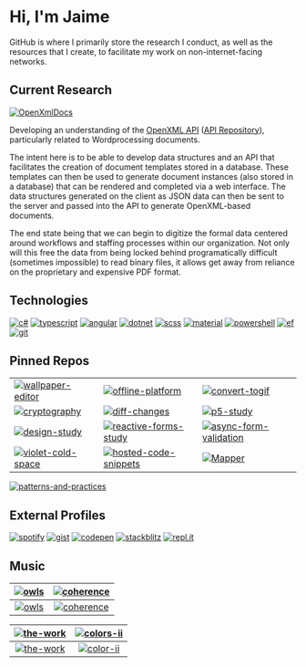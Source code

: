# Hi, I'm Jaime

GitHub is where I primarily store the research I conduct, as well as the resources that I create, to facilitate my work on non-internet-facing networks.

## Current Research

[![OpenXmlDocs](https://img.shields.io/badge/Repository-OpenXmlDocs-ff5252?style=flat-square)](https://github.com/JaimeStill/OpenXmlDocs)

Developing an understanding of the [OpenXML API](https://docs.microsoft.com/en-us/office/open-xml/working-with-wordprocessingml-documents) ([API Repository](https://github.com/OfficeDev/Open-XML-SDK)), particularly related to Wordprocessing documents.

The intent here is to be able to develop data structures and an API that facilitates the creation of document templates stored in a database. These templates can then be used to generate document instances (also stored in a database) that can be rendered and completed via a web interface. The data structures generated on the client as JSON data can then be sent to the server and passed into the API to generate OpenXML-based documents.

The end state being that we can begin to digitize the formal data centered around workflows and staffing processes within our organization. Not only will this free the data from being locked behind programatically difficult (sometimes impossible) to read binary files, it allows get away from reliance on the proprietary and expensive PDF format.

## Technologies
[![c#](https://img.shields.io/badge/-C%23-ff5252?style=flat-square)](https://docs.microsoft.com/en-us/dotnet/csharp/language-reference/)
[![typescript](https://img.shields.io/badge/-TypeScript-ffab40?style=flat-square)](https://developer.mozilla.org/en-US/docs/Web/JavaScript)
[![angular](https://img.shields.io/badge/-Angular-ffff00?style=flat-square)](https://angular.io)
[![dotnet](https://img.shields.io/badge/-.NET-b2ff59?style=flat-square)](https://docs.microsoft.com/en-us/dotnet/)
[![scss](https://img.shields.io/badge/-SCSS-69f0ae?style=flat-square)](https://sass-lang.com/)
[![material](https://img.shields.io/badge/-Material-64ffda?style=flat-square)](https://material.angular.io)
[![powershell](https://img.shields.io/badge/-PowerShell-40c4ff?style=flat-square)](https://github.com/PowerShell/PowerShell)
[![ef](https://img.shields.io/badge/-EF%20Core-536dfe?style=flat-square)](https://docs.microsoft.com/en-us/ef/core/)
[![git](https://img.shields.io/badge/-Git-b388ff?style=flat-square)](https://git-scm.com)

## Pinned Repos

|   |   |   |
|---|---|---|
[![wallpaper-editor](https://img.shields.io/badge/R&D-Wallpaper%20Editor-ff5252?style=flat-square)](https://github.com/JaimeStill/wallpaper-editor) | [![offline-platform](https://img.shields.io/badge/Schematic-Offline%20Platform-ffab40?style=flat-squre)](https://github.com/JaimeStill/offline-platform) | [![convert-togif](https://img.shields.io/badge/Utility-Convert--ToGif-ffff00?style=flat-square)](https://github.com/JaimeStill/Convert-ToGif)
[![cryptography](https://img.shields.io/badge/R&D-Cryptography-b2ff59?style=flat-square)](https://github.com/JaimeStill/cryptography) | [![diff-changes](https://img.shields.io/badge/R&D-Diff%20Changes-69f0ae?style=flat-square)](https://github.com/JaimeStill/diff-changes) | [![p5-study](https://img.shields.io/badge/R&D-p5%20Study-64ffda?style=flat-square)](https://github.com/JaimeStill/p5-study)
[![design-study](https://img.shields.io/badge/R&D-Design%20Study-40c4ff?style=flat-square)](https://github.com/JaimeStill/design-study) | [![reactive-forms-study](https://img.shields.io/badge/R&D-Reactive%20Forms%20Study-536dfe?style=flat-square)](https://github.com/JaimeStill/reactive-forms-study) | [![async-form-validation](https://img.shields.io/badge/R&D-Async%20Form%20Validation-b388ff?style=flat-square)](https://github.com/JaimeStill/async-form-validation)
[![violet-cold-space](https://img.shields.io/badge/R&D-Violet%20Cold%20Space-ea80fc?style=flat-square)](https://github.com/JaimeStill/violet-cold-space) | [![hosted-code-snippets](https://img.shields.io/badge/R&D-Hosted%20Code%20Snippets-212121?style=flat-square)](https://github.com/JaimeStill/hosted-code-snippets) | [![Mapper](https://img.shields.io/badge/R&D-Mapper-546e7a?style=flat-square)](https://github.com/JaimeStill/Mapper)
[![patterns-and-practices](https://img.shields.io/badge/Archive-Patterns%20and%20Practices-f7f7f7?style=flat-square)](https://github.com/JaimeStill/PatternsAndPractices) 


## External Profiles

[![spotify](https://img.shields.io/badge/-Spotify-69f0ae?style=flat-square)](https://open.spotify.com/user/jaime.still)
[![gist](https://img.shields.io/badge/-Gist-546e7a?style=flat-square)](https://gist.github.com/JaimeStill)
[![codepen](https://img.shields.io/badge/-Codepen-212121?style=flat-square)](https://codepen.io/JaimeStill) 
[![stackblitz](https://img.shields.io/badge/-StackBlitz-536dfe?style=flat-square)](https://stackblitz.com/@JaimeStill)
[![repl.it](https://img.shields.io/badge/-repl.it-ff5252?style=flat-square)](https://replit.com/@JaimeStill)

## Music

[![owls](https://m.media-amazon.com/images/I/614yi6atl7L.jpg)](https://open.spotify.com/album/6Ue1iqByWrHTVFUkTpnm7D?si=4e5df67516494561) | [![coherence](https://m.media-amazon.com/images/I/61UDxV4fPTL.jpg)](https://open.spotify.com/album/1AJgIx2VM7AV7p9IyiGerS?si=5f76ecfa914a43a1)
|:--:|:--:|
[![owls](https://img.shields.io/badge/Rivers%20of%20Nihil-Where%20Owls%20Know%20My%20Name-8fd989?style=flat-square)](https://open.spotify.com/album/6Ue1iqByWrHTVFUkTpnm7D?si=4e5df67516494561) | [![coherence](https://img.shields.io/badge/Be'lakor-Coherence-f5ece6?style=flat-square)](https://open.spotify.com/album/1AJgIx2VM7AV7p9IyiGerS?si=5f76ecfa914a43a1)

[![the-work](https://www.metalblade.com/us/covers/RiversOfNihil-TheWork.jpg)](https://open.spotify.com/album/7IyzDICfW1Hi7QsnJolkiR) | [![colors-ii](https://static.metacritic.com/images/products/music/9/74243c3bf2ba342d00df2a0c982df9fe.jpg)](https://open.spotify.com/album/0pR2aVMa03OjgroeQcDwQQ)
|:--:|:--:|
[![the-work](https://img.shields.io/badge/Rivers%20of%20Nihil-The%20Work-36758C?style=flat-square)](https://open.spotify.com/album/7IyzDICfW1Hi7QsnJolkiR) | [![color-ii](https://img.shields.io/badge/Between%20the%20Buried%20and%20Me-Colors%20II-BC5345?style=flat-square)](https://open.spotify.com/album/0pR2aVMa03OjgroeQcDwQQ)